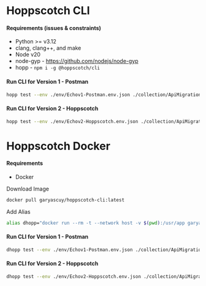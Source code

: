 # Hoppscotch CLI

#### Requirements (issues & constraints)

- Python >= v3.12
- clang, clang++, and make
- Node v20
- node-gyp - https://github.com/nodejs/node-gyp
- hopp - `npm i -g @hoppscotch/cli`

#### Run CLI for Version 1 - Postman

```sh
hopp test --env ./env/Echov1-Postman.env.json ./collection/ApiMigrationUseCase.json
```

#### Run CLI for Version 2 - Hoppscotch

```sh
hopp test --env ./env/Echov2-Hoppscotch.env.json ./collection/ApiMigrationUseCase.json
```

# Hoppscotch Docker

#### Requirements

- Docker

Download Image
```sh
docker pull garyascuy/hoppscotch-cli:latest
```

Add Alias 
```sh
alias dhopp="docker run --rm -t --network host -v $(pwd):/usr/app garyascuy/hoppscotch-cli:latest"
```

#### Run CLI for Version 1 - Postman

```sh
dhopp test --env ./env/Echov1-Postman.env.json ./collection/ApiMigrationUseCase.json
```


#### Run CLI for Version 2 - Hoppscotch

```sh
dhopp test --env ./env/Echov2-Hoppscotch.env.json ./collection/ApiMigrationUseCase.json
```
